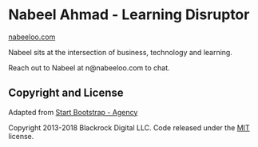 # Nabeel Ahmad - Learning Disruptor

[nabeeloo.com](http://nabeeloo.com)

Nabeel sits at the intersection of business, technology and learning.

Reach out to Nabeel at &#110;&#064;&#110;&#097;&#098;&#101;&#101;&#108;&#111;&#111;&#046;&#099;&#111;&#109; to chat.

## Copyright and License
Adapted from [Start Bootstrap - Agency](https://startbootstrap.com/template-overviews/agency/)

Copyright 2013-2018 Blackrock Digital LLC. Code released under the [MIT](https://github.com/BlackrockDigital/startbootstrap-agency/blob/gh-pages/LICENSE) license.
